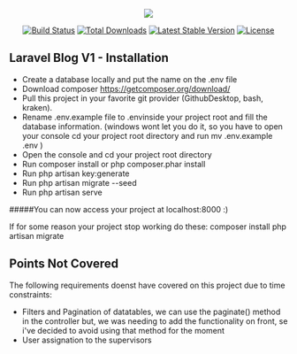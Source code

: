 <p align="center"><img src="https://laravel.com/assets/img/components/logo-laravel.svg"></p>

<p align="center">
<a href="https://travis-ci.org/laravel/framework"><img src="https://travis-ci.org/laravel/framework.svg" alt="Build Status"></a>
<a href="https://packagist.org/packages/laravel/framework"><img src="https://poser.pugx.org/laravel/framework/d/total.svg" alt="Total Downloads"></a>
<a href="https://packagist.org/packages/laravel/framework"><img src="https://poser.pugx.org/laravel/framework/v/stable.svg" alt="Latest Stable Version"></a>
<a href="https://packagist.org/packages/laravel/framework"><img src="https://poser.pugx.org/laravel/framework/license.svg" alt="License"></a>
</p>

## Laravel Blog V1 - Installation
- Create a database locally and put the name on the .env file
- Download composer https://getcomposer.org/download/
- Pull this project in your favorite git provider (GithubDesktop, bash, kraken).
- Rename .env.example file to .envinside your project root and fill the database information. (windows wont let you do it, so you have to open your console cd your project root directory and run mv .env.example .env )
- Open the console and cd your project root directory
- Run composer install or php composer.phar install
- Run php artisan key:generate
- Run php artisan migrate --seed
- Run php artisan serve

#####You can now access your project at localhost:8000 :)

If for some reason your project stop working do these:
composer install
php artisan migrate
## Points Not Covered
The following requirements doenst have covered on this project due to time constraints:
- Filters and Pagination of datatables, we can use the paginate() method in the controller but, we was needing to add the functionality on front, se i've decided to avoid using that method for the moment
- User assignation to the supervisors